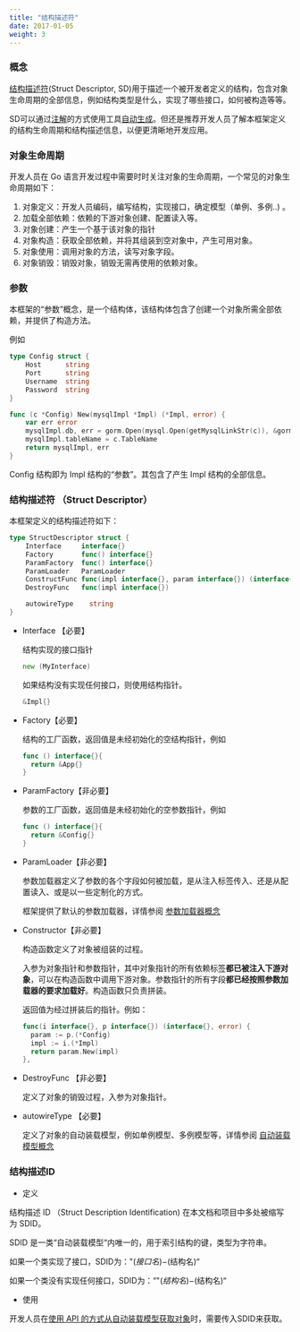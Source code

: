 ```yaml
---
title: "结构描述符"
date: 2017-01-05
weight: 3
---
```


### 概念

[结构描述符](/cn/docs/concept/sd/#结构描述符-struct-descriptor)(Struct Descriptor, SD)用于描述一个被开发者定义的结构，包含对象生命周期的全部信息，例如结构类型是什么，实现了哪些接口，如何被构造等等。

SD可以通过[注解](/cn/docs/concept/annotation)的方式使用工具[自动生成](/cn/docs/reference/ioc-go-cli/#结构注解与sdcndocsconceptsd代码生成)。但还是推荐开发人员了解本框架定义的结构生命周期和结构描述信息，以便更清晰地开发应用。

### 对象生命周期

开发人员在 Go 语言开发过程中需要时时关注对象的生命周期，一个常见的对象生命周期如下：

1. 对象定义：开发人员编码，编写结构，实现接口，确定模型（单例、多例..) 。
2. 加载全部依赖：依赖的下游对象创建、配置读入等。
3. 对象创建：产生一个基于该对象的指针
4. 对象构造：获取全部依赖，并将其组装到空对象中，产生可用对象。
5. 对象使用：调用对象的方法，读写对象字段。
6. 对象销毁：销毁对象，销毁无需再使用的依赖对象。

### 参数

本框架的“参数”概念，是一个结构体，该结构体包含了创建一个对象所需全部依赖，并提供了构造方法。

例如

```go
type Config struct {
	Host      string
	Port      string
	Username  string
	Password  string
}

func (c *Config) New(mysqlImpl *Impl) (*Impl, error) {
	var err error
	mysqlImpl.db, err = gorm.Open(mysql.Open(getMysqlLinkStr(c)), &gorm.Config{})
	mysqlImpl.tableName = c.TableName
	return mysqlImpl, err
}
```

Config 结构即为 Impl 结构的“参数”。其包含了产生 Impl 结构的全部信息。

### 结构描述符 （Struct Descriptor）

本框架定义的结构描述符如下：

```go
type StructDescriptor struct {
	Interface     interface{}
	Factory       func() interface{} 
	ParamFactory  func() interface{}
	ParamLoader   ParamLoader
	ConstructFunc func(impl interface{}, param interface{}) (interface{}, error)
	DestroyFunc   func(impl interface{})

	autowireType    string
}
```

- Interface 【必要】

  结构实现的接口指针

  ```go
  new (MyInterface)
  ```

  如果结构没有实现任何接口，则使用结构指针。

  ```go
  &Impl{}
  ```

- Factory【必要】

  结构的工厂函数，返回值是未经初始化的空结构指针，例如 

  ```go
  func () interface{}{
  	return &App{}
  }
  ```

- ParamFactory【非必要】

  参数的工厂函数，返回值是未经初始化的空参数指针，例如 

  ```go
  func () interface{}{
  	return &Config{}
  }
  ```

- ParamLoader【非必要】

  参数加载器定义了参数的各个字段如何被加载，是从注入标签传入、还是从配置读入、或是以一些定制化的方式。

  框架提供了默认的参数加载器，详情参阅 [参数加载器概念](/cn/docs/concept/param_loader) 

- Constructor【非必要】

  构造函数定义了对象被组装的过程。

  入参为对象指针和参数指针，其中对象指针的所有依赖标签**都已被注入下游对象**，可以在构造函数中调用下游对象。参数指针的所有字段**都已经按照参数加载器的要求加载好**。构造函数只负责拼装。

  返回值为经过拼装后的指针。例如：

  ```go
  func(i interface{}, p interface{}) (interface{}, error) {
    param := p.(*Config)
    impl := i.(*Impl)
    return param.New(impl)
  },
  ```

- DestroyFunc 【非必要】

  定义了对象的销毁过程，入参为对象指针。

- autowireType 【必要】

  定义了对象的自动装载模型，例如单例模型、多例模型等，详情参阅 [自动装载模型概念](/cn/docs/concept/autowire)

### 结构描述ID

- 定义

结构描述 ID （Struct Description Identification) 在本文档和项目中多处被缩写为 SDID。

SDID 是一类“自动装载模型“内唯一的，用于索引结构的键，类型为字符串。

如果一个类实现了接口，SDID为："$(接口名)-$(结构名)“

如果一个类没有实现任何接口，SDID为：“"$(结构名)-$(结构名)“

- 使用

开发人员在[使用 API 的方式从自动装载模型获取对象](/cn/docs/examples/api)时，需要传入SDID来获取。

